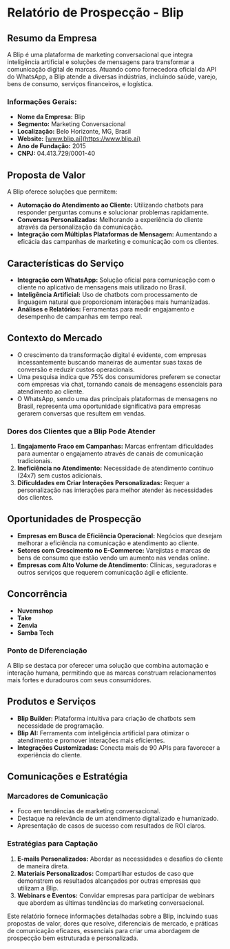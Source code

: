 # Relatório de Prospecção - Blip

## Resumo da Empresa
A Blip é uma plataforma de marketing conversacional que integra inteligência artificial e soluções de mensagens para transformar a comunicação digital de marcas. Atuando como fornecedora oficial da API do WhatsApp, a Blip atende a diversas indústrias, incluindo saúde, varejo, bens de consumo, serviços financeiros, e logística.

### Informações Gerais:
- **Nome da Empresa:** Blip
- **Segmento:** Marketing Conversacional
- **Localização:** Belo Horizonte, MG, Brasil
- **Website:** [www.blip.ai](https://www.blip.ai)
- **Ano de Fundação:** 2015
- **CNPJ:** 04.413.729/0001-40

## Proposta de Valor
A Blip oferece soluções que permitem:
- **Automação do Atendimento ao Cliente:** Utilizando chatbots para responder perguntas comuns e solucionar problemas rapidamente.
- **Conversas Personalizadas:** Melhorando a experiência do cliente através da personalização da comunicação.
- **Integração com Múltiplas Plataformas de Mensagem:** Aumentando a eficácia das campanhas de marketing e comunicação com os clientes.

## Características do Serviço
- **Integração com WhatsApp:** Solução oficial para comunicação com o cliente no aplicativo de mensagens mais utilizado no Brasil.
- **Inteligência Artificial:** Uso de chatbots com processamento de linguagem natural que proporcionam interações mais humanizadas.
- **Análises e Relatórios:** Ferramentas para medir engajamento e desempenho de campanhas em tempo real.

## Contexto do Mercado
- O crescimento da transformação digital é evidente, com empresas incessantemente buscando maneiras de aumentar suas taxas de conversão e reduzir custos operacionais.
- Uma pesquisa indica que 75% dos consumidores preferem se conectar com empresas via chat, tornando canais de mensagens essenciais para atendimento ao cliente.
- O WhatsApp, sendo uma das principais plataformas de mensagens no Brasil, representa uma oportunidade significativa para empresas gerarem conversas que resultem em vendas.

### Dores dos Clientes que a Blip Pode Atender
1. **Engajamento Fraco em Campanhas:** Marcas enfrentam dificuldades para aumentar o engajamento através de canais de comunicação tradicionais.
2. **Ineficiência no Atendimento:** Necessidade de atendimento contínuo (24x7) sem custos adicionais.
3. **Dificuldades em Criar Interações Personalizadas:** Requer a personalização nas interações para melhor atender às necessidades dos clientes.

## Oportunidades de Prospecção
- **Empresas em Busca de Eficiência Operacional:** Negócios que desejam melhorar a eficiência na comunicação e atendimento ao cliente.
- **Setores com Crescimento no E-Commerce:** Varejistas e marcas de bens de consumo que estão vendo um aumento nas vendas online.
- **Empresas com Alto Volume de Atendimento:** Clínicas, seguradoras e outros serviços que requerem comunicação ágil e eficiente.

## Concorrência
- **Nuvemshop**
- **Take**
- **Zenvia**
- **Samba Tech**

### Ponto de Diferenciação
A Blip se destaca por oferecer uma solução que combina automação e interação humana, permitindo que as marcas construam relacionamentos mais fortes e duradouros com seus consumidores.

## Produtos e Serviços
- **Blip Builder:** Plataforma intuitiva para criação de chatbots sem necessidade de programação.
- **Blip AI:** Ferramenta com inteligência artificial para otimizar o atendimento e promover interações mais eficientes.
- **Integrações Customizadas:** Conecta mais de 90 APIs para favorecer a experiência do cliente.

## Comunicações e Estratégia
### Marcadores de Comunicação
- Foco em tendências de marketing conversacional.
- Destaque na relevância de um atendimento digitalizado e humanizado.
- Apresentação de casos de sucesso com resultados de ROI claros.

### Estratégias para Captação
1. **E-mails Personalizados:** Abordar as necessidades e desafios do cliente de maneira direta.
2. **Materiais Personalizados:** Compartilhar estudos de caso que demonstrem os resultados alcançados por outras empresas que utilizam a Blip.
3. **Webinars e Eventos:** Convidar empresas para participar de webinars que abordem as últimas tendências do marketing conversacional.

Este relatório fornece informações detalhadas sobre a Blip, incluindo suas propostas de valor, dores que resolve, diferenciais de mercado, e práticas de comunicação eficazes, essenciais para criar uma abordagem de prospecção bem estruturada e personalizada.